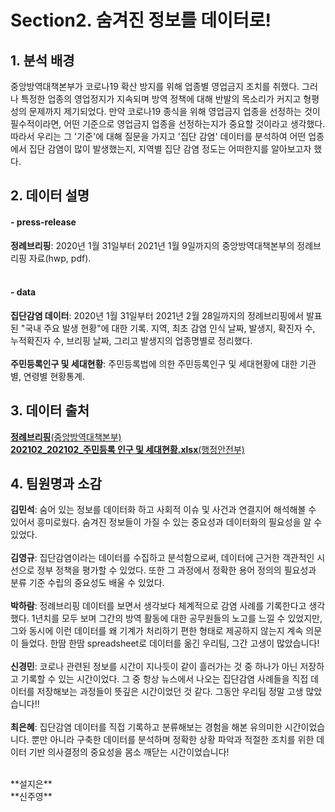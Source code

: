 # Section2. 숨겨진 정보를 데이터로!

## 1. 분석 배경
중앙방역대책본부가 코로나19 확산 방지를 위해 업종별 영업금지 조치를 취했다. 그러나 특정한 업종의 영업정지가 지속되며 방역 정책에 대해 반발의 목소리가 커지고 형평성의 문제까지 제기되었다. 만약 코로나19 종식을 위해 영업금지 업종을 선정하는 것이 필수적이라면, 어떤 기준으로 영업금지 업종을 선정하는지가 중요할 것이라고 생각했다. 따라서 우리는 그 '기준'에 대해 질문을 가지고 '집단 감염' 데이터를 분석하여 어떤 업종에서 집단 감염이 많이 발생했는지, 지역별 집단 감염 정도는 어떠한지를 알아보고자 했다.

## 2. 데이터 설명
#### - press-release<br>
**정례브리핑**: 2020년 1월 31일부터 2021년 1월 9일까지의 중앙방역대책본부의 정례브리핑 자료(hwp, pdf).  
<br>
#### - data<br>
**집단감염 데이터**: 2020년 1월 31일부터 2021년 2월 28일까지의 정례브리핑에서 발표된 "국내 주요 발생 현황"에 대한 기록. 지역, 최초 감염 인식 날짜, 발생지, 확진자 수, 누적확진자 수, 브리핑 날짜, 그리고 발생지의 업종명별로 정리했다.  
<br>
**주민등록인구 및 세대현황**: 주민등록법에 의한 주민등록인구 및 세대현황에 대한 기관별, 연령별 현황통계.

## 3. 데이터 출처  
[**정례브리핑**(중앙방역대책본부)](http://ncov.mohw.go.kr/tcmBoardList.do?brdId=&brdGubun=&dataGubun=&ncvContSeq=&contSeq=&board_id=140&gubun=)
<br>
[**202102_202102_주민등록 인구 및 세대현황.xlsx**(행정안전부)](https://jumin.mois.go.kr/)

## 4. 팀원명과 소감
**김민석**: 숨어 있는 정보를 데이터화 하고 사회적 이슈 및 사건과 연결지어 해석해볼 수 있어서 흥미로웠다. 숨겨진 정보들이 가질 수 있는 중요성과 데이터화의 필요성을 알 수 있었다.  
<br>
**김영규**: 집단감염이라는 데이터를 수집하고 분석함으로써, 데이터에 근거한 객관적인 시선으로 정부 정책을 평가할 수 있었다. 또한 그 과정에서 정확한 용어 정의의 필요성과 분류 기준 수립의 중요성도 배울 수 있었다.  
<br>
**박하람**: 정례브리핑 데이터를 보면서 생각보다 체계적으로 감염 사례를 기록한다고 생각했다. 1년치를 모두 보며 그간의 방역 활동에 대한 공무원들의 노고를 느낄 수 있었지만, 그와 동시에 이런 데이터를 왜 기계가 처리하기 편한 형태로 제공하지 않는지 계속 의문이 들었다. 한땀 한땀 spreadsheet로 데이터를 옮긴 우리팀, 그간 고생이 많았습니다!  
<br>
**신경민**: 코로나 관련된 정보를 시간이 지나듯이 같이 흘러가는 것 중 하나가 아닌 저장하고 기록할 수 있는 시간이었다. 그 중 항상 뉴스에서 나오는 집단감염 사례들을 직접 데이터를 저장해보는 과정들이 뜻깊은 시간이었던 것 같다. 그동안 우리팀 정말 고생 많았습니다!!  
<br>
**최은혜**: 집단감염 데이터를 직접 기록하고 분류해보는 경험을 해본 유의미한 시간이었습니다. 뿐만 아니라 구축한 데이터를 분석하며 정확한 상황 파악과 적절한 조치를 위한 데이터 기반 의사결정의 중요성을 몸소 깨닫는 시간이었습니다!

<br>
**설지은**  
<br>
**신주영**
